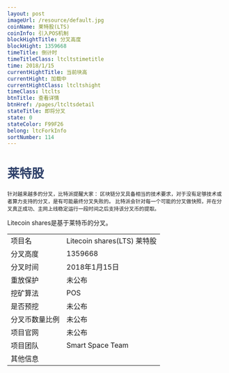 ```yaml
---
layout: post
imageUrl: /resource/default.jpg
coinName: 莱特股(LTS)
coinInfo: 引入POS机制
blockHightTitle: 分叉高度
blockHight: 1359668
timeTitle: 倒计时
timeTitleClass: ltcltstimetitle
time: 2018/1/15
currentHightTitle: 当前块高
currentHight: 加载中
currentHightClass: ltcltshight
timeClass: ltclts
btnTitle: 查看详情
btnHref: /pages/ltcltsdetail
stateTitle: 即将分叉
state: 0
stateColor: F99F26
belong: ltcForkInfo
sortNumber: 114
---
```

<h1 style="color: #2F416A">莱特股</h1>
<small>针对越来越多的分叉，比特派提醒大家：
       区块链分叉具备相当的技术要求，对于没有足够技术或者算力支持的分叉，是有可能最终分叉失败的。
       比特派会针对每一个可能的分叉做快照，并在分叉真正成功、主网上线稳定运行一段时间之后支持该分叉币的提取。
</small>
<p>Litecoin shares是基于莱特币的分叉。
</p>
<table class="center">
  <tbody>
    <tr>
        <td class="tablehalf">项目名</td>
        <td class="tablehalf">Litecoin shares(LTS) 莱特股</td>
    </tr>
    <tr>
        <td>分叉高度</td>
        <td>1359668</td>
    </tr>
    <tr>
        <td>分叉时间</td>
        <td>2018年1月15日</td>
    </tr>
    <tr>
        <td>重放保护</td>
        <td>未公布</td>
    </tr>
    <tr>
        <td>挖矿算法</td>
        <td>POS</td>
    </tr>
    <tr>
        <td>是否预挖</td>
        <td>未公布</td>
    </tr>
    <tr>
        <td>分叉币数量比例</td>
        <td>未公布</td>
    </tr>
    <tr>
        <td>项目官网</td>
        <td>未公布</td>
    </tr>
    <tr>
        <td>项目团队</td>
        <td>Smart Space Team</td>
    </tr>
    <tr>
        <td>其他信息</td>
        <td></td>
    </tr>
  </tbody>
</table>
